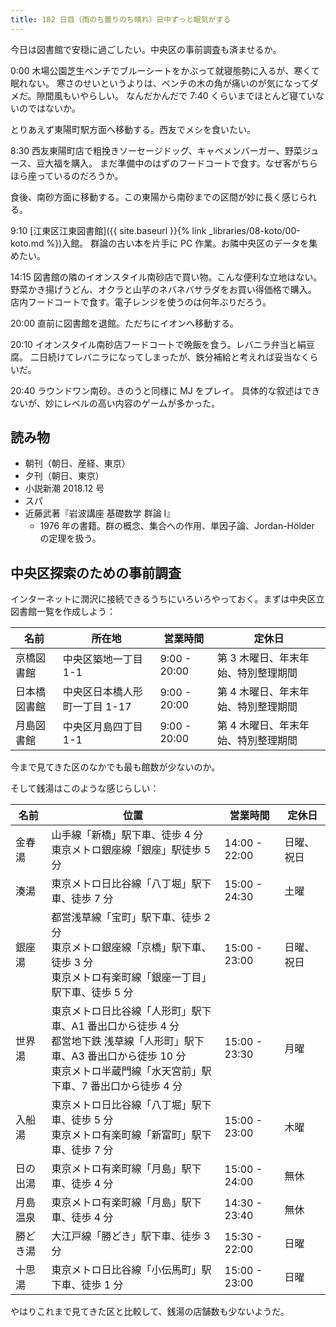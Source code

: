 ```yaml
---
title: 182 日目（雨のち曇りのち晴れ）日中ずっと眠気がする
---
```


今日は図書館で安穏に過ごしたい。中央区の事前調査も済ませるか。

0:00 木場公園芝生ベンチでブルーシートをかぶって就寝態勢に入るが、寒くて眠れない。
寒さのせいというよりは、ベンチの木の角が痛いのが気になってダメだ。隙間風もいやらしい。
なんだかんだで 7:40 くらいまでほとんど寝ていないのではないか。

とりあえず東陽町駅方面へ移動する。西友でメシを食いたい。

8:30 西友東陽町店で粗挽きソーセージドッグ、キャベメンバーガー、野菜ジュース、豆大福を購入。
まだ準備中のはずのフードコートで食す。なぜ客がちらほら座っているのだろうか。

食後、南砂方面に移動する。この東陽から南砂までの区間が妙に長く感じられる。

9:10 [江東区江東図書館]({{ site.baseurl }}{% link _libraries/08-koto/00-koto.md %})入館。
群論の古い本を片手に PC 作業。お隣中央区のデータを集めたい。

14:15 図書館の隣のイオンスタイル南砂店で買い物。こんな便利な立地はない。
野菜かき揚げうどん、オクラと山芋のネバネバサラダをお買い得価格で購入。
店内フードコートで食す。電子レンジを使うのは何年ぶりだろう。

20:00 直前に図書館を退館。ただちにイオンへ移動する。

20:10 イオンスタイル南砂店フードコートで晩飯を食う。レバニラ弁当と絹豆腐。
二日続けてレバニラになってしまったが、鉄分補給と考えれば妥当なくらいだ。

20:40 ラウンドワン南砂。きのうと同様に MJ をプレイ。
具体的な叙述はできないが、妙にレベルの高い内容のゲームが多かった。

## 読み物

* 朝刊（朝日、産経、東京）
* 夕刊（朝日、東京）
* 小説新潮 2018.12 号
* スパ
* 近藤武著『岩波講座 基礎数学 群論 I』
  * 1976 年の書籍。群の概念、集合への作用、単因子論、Jordan-Hölder の定理を扱う。

## 中央区探索のための事前調査

インターネットに潤沢に接続できるうちにいろいろやっておく。まずは中央区立図書館一覧を作成しよう：

| 名前         | 所在地                        | 営業時間     | 定休日                              |
| ------------ | ----------------------------- | ------------ | ----------------------------------- |
| 京橋図書館   | 中央区築地一丁目 1-1          | 9:00 - 20:00 | 第 3 木曜日、年末年始、特別整理期間 |
| 日本橋図書館 | 中央区日本橋人形町一丁目 1-17 | 9:00 - 20:00 | 第 4 木曜日、年末年始、特別整理期間 |
| 月島図書館   | 中央区月島四丁目 1-1          | 9:00 - 20:00 | 第 4 木曜日、年末年始、特別整理期間 |

今まで見てきた区のなかでも最も館数が少ないのか。

そして銭湯はこのような感じらしい：

| 名前     | 位置                                                                                                                                                                                      | 営業時間      | 定休日     |
| -------- | ----------------------------------------------------------------------------------------------------------------------------------------------------------------------------------------- | ------------- | ---------- |
| 金春湯   | 山手線「新橋」駅下車、徒歩 4 分<br/>東京メトロ銀座線「銀座」駅徒歩 5 分                                                                                                                   | 14:00 - 22:00 | 日曜、祝日 |
| 湊湯     | 東京メトロ日比谷線「八丁堀」駅下車、徒歩 7 分                                                                                                                                             | 15:00 - 24:30 | 土曜       |
| 銀座湯   | 都営浅草線「宝町」駅下車、徒歩 2 分<br/>東京メトロ銀座線「京橋」駅下車、徒歩 3 分<br/>東京メトロ有楽町線「銀座一丁目」駅下車、徒歩 5 分                                                   | 15:00 - 23:00 | 日曜、祝日 |
| 世界湯   | 東京メトロ日比谷線「人形町」駅下車、A1 番出口から徒歩 4 分<br/>都営地下鉄 浅草線「人形町」駅下車、A3 番出口から徒歩 10 分<br/>東京メトロ半蔵門線「水天宮前」駅下車、7 番出口から徒歩 4 分 | 15:00 - 23:30 | 月曜       |
| 入船湯   | 東京メトロ日比谷線「八丁堀」駅下車、徒歩 5 分<br/>東京メトロ有楽町線「新富町」駅下車、徒歩 7 分                                                                                           | 15:00 - 23:00 | 木曜       |
| 日の出湯 | 東京メトロ有楽町線「月島」駅下車、徒歩 4 分                                                                                                                                               | 15:00 - 24:00 | 無休       |
| 月島温泉 | 東京メトロ有楽町線「月島」駅下車、徒歩 4 分                                                                                                                                               | 14:30 - 23:40 | 無休       |
| 勝どき湯 | 大江戸線「勝どき」駅下車、徒歩 3 分                                                                                                                                                       | 15:30 - 22:00 | 日曜       |
| 十思湯   | 東京メトロ日比谷線「小伝馬町」駅下車、徒歩 1 分                                                                                                                                           | 15:00 - 23:00 | 日曜       |

やはりこれまで見てきた区と比較して、銭湯の店舗数も少ないようだ。
